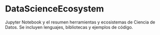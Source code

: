 # DataScienceEcosystem
Jupyter Notebook y el resumen herramientas y ecosistemas de Ciencia de Datos. Se incluyen lenguajes, bibliotecas y ejemplos de código.
